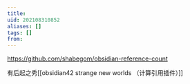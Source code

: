 ```yaml
---
title: 
uid: 202108310852
aliases: []
tags: []
from: 
---
```

https://github.com/shabegom/obsidian-reference-count

有后起之秀[[obsidian42 strange new worlds  （计算引用插件）]]